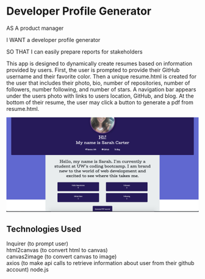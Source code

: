 # Developer Profile Generator

AS A product manager

I WANT a developer profile generator

SO THAT I can easily prepare reports for stakeholders

This app is designed to dynamically create resumes based on information provided by users. First, the user is prompted to provide their GitHub username and their favorite color. Then a unique resume.html is created for the user that includes their photo, bio, number of repositories, number of followers, number following, and number of stars. A navigation bar appears under the users photo with links to users location, GitHub, and blog.
At the bottom of their resume, the user may click a button to generate a pdf from resume.html.

<img src='resume.png' alt='resume'>

## Technologies Used

Inquirer (to prompt user) <br/>
html2canvas (to convert html to canvas) <br/>
canvas2image (to convert canvas to image) <br/>
axios (to make api calls to retrieve information about user from their github account)
node.js